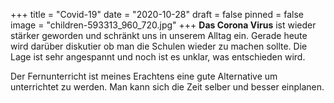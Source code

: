 +++
title = "Covid-19"
date = "2020-10-28"
draft = false
pinned = false
image = "children-593313_960_720.jpg"
+++
**Das Corona Virus** ist wieder stärker geworden und schränkt uns in unserem Alltag ein. Gerade heute wird darüber diskutier ob man die Schulen wieder zu machen sollte. Die Lage ist sehr angespannt und noch ist es unklar, was entschieden wird. 

Der Fernunterricht ist meines Erachtens eine gute Alternative um unterrichtet zu werden. Man kann sich die Zeit selber und besser einplanen.